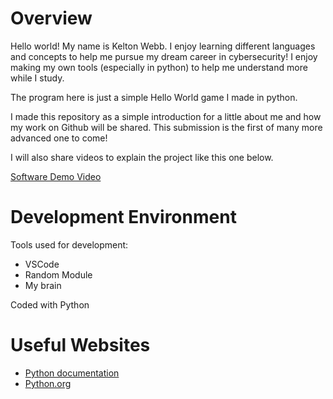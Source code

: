 # Overview

Hello world! My name is Kelton Webb. I enjoy learning different languages and concepts to help me pursue my dream career in cybersecurity! I enjoy making my own tools (especially in python) to help me understand more while I study.

The program here is just a simple Hello World game I made in python.

I made this repository as a simple introduction for a little about me and how my work on Github will be shared. This submission is the first of many more advanced one to come!

I will also share videos to explain the project like this one below.

[Software Demo Video](https://www.youtube.com/watch?v=G4TMeOT5Pak)

# Development Environment

Tools used for development: 
* VSCode
* Random Module
* My brain

Coded with Python

# Useful Websites

* [Python documentation](https://docs.python.org/3/)
* [Python.org](https://www.python.org/)
